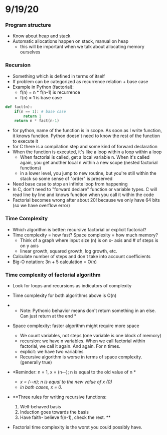 # 9/19/20

### Program structure
- Know about heap and stack
- Automatic allocations happen on stack, manual on heap 
    - this will be important when we talk about allocating memory ourselves

### Recursion
- Something which is defined in terms of itself
- If problem can be categorized as recurrence relation + base case 
- Example in Python (factorial):
    - f(n) = n * f(n-1) is recurrence
    - f(n) = 1 is base case
```Python
def fact(n):
    if(n == 1): # base case
        return 1
    return n * fact(n-1)
```
- for python, name of the function is in scope. As soon as I write function, it knows function. Python doesn't need to know the rest of the function to execute it
- for C there is a compilation step and some kind of forward declaration 
- When the function is executed, it's like a loop within a loop within a loop
    - When factorial is called, get a local variable n. When it's called again, you get another local n within a new scope (nested factorial functions) 
    - in a lower level, you jump to new routine, but you're still within the stack so some sense of "order" is preserved
- Need base case to stop an infinite loop from happening 
- In C, don't need to "forward declare" function or variable types. C will read line by line and knows function when you call it within the code
- Factorial becomes wrong after about 20! because we only have 64 bits (so we have overflow error) 

### Time Complexity
- Which algorithm is better: recursive factorial or explicit factorial? 
- Time complexity = how fast? Space complexity = how much memory? 
    - Think of a graph where input size (n) is on x- axis and # of steps is on y axis 
    - linear growth, squared growth, log growth, etc. 
- Calculate number of steps and don't take into account coefficients 
- Big-O notation: 3n + 5 calculation = O(n)

### Time complexity of factorial algorithm
- Look for loops and recursions as indicators of complexity
- Time complexity for both algorithms above is O(n)

- * Note: Pythonic behavior means don't return something in an else. Can just return at the end *

- Space complexity: faster algorithm might require more space
    - We count variables, not steps (one variable is one block of memory)
    - recursion: we have n variables. When we call factorial within factorial, we call it again. And again. For n times.  
    - explicit: we have two variables
    - Recursive algorithm is worse in terms of space complexity. (generally true) 
- *Reminder: n = 1, x = (n--); n is equal to the old value of n *
    - *x = (--n); n is equal to the new value of x (0)*
    - *in both cases, x = 0.*
- **Three rules for writing recursive functions:
    1. Well-behaved basis
    2. Induction goes towards the basis
    3. Have faith- believe f(n-1), check the rest. **

- Factorial time complexity is the worst you could possibly have. 
